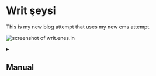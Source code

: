 # Writ şeysi

This is my new blog attempt that uses my new cms attempt.

![screenshot of writ.enes.in](https://user-images.githubusercontent.com/5516876/213278219-4c4f604e-2c6b-45a6-a6dc-5bb9a1c5c5e8.png)

<details>
<summary><h2>Manual</h2></summary>

Follow the next chapter to check the look & feel locally. Really though, this is for my future self.

<details>
<summary><h3>Prerequisites</h3></summary>
Currently, a command line application such as <a href="https://iterm2.com/">iTerm2</a> or <a href="https://git-scm.com/">Git Bash</a> is needed to run this project.

Also, these packages should be installed in your computer beforehand:
- Git (<a href="https://git-scm.com">Download</a>)
- Node.js & npm (<a href="https://nodejs.org/en">Download</a>)
- Writ-CMS (<a href="https://github.com/scriptype/writ-cms#installation">Download</a>)
</details>
<details>
<summary><h3>Installation</h3></summary>

```sh
git clone git@github.com:scriptype/writ.git
```
</details>
<details>
<summary><h3>Create and extend</h3></summary>

In the project directory, run:

```sh
writ start
```
</details>
<details>
<summary><h3>Finalise for release</h3></summary>

In the project directory, run:

```sh
writ build
```
</details>

</details>
